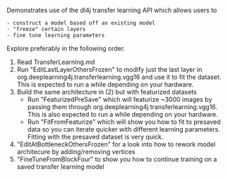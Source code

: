 Demonstrates use of the dl4j transfer learning API which allows users to 

	- construct a model based off an existing model
	- "freeze" certain layers
	- fine tune learning parameters

Explore preferably in the following order.
 1. Read TransferLearning.md
 2. Run "EditLastLayerOthersFrozen" to modify just the last layer in org.deeplearning4j.transferlearning.vgg16 and use it to fit the dataset. This is expected to run a while depending on your hardware.
 3. Build the same architecture in (2) but with featurized datasets
 	* Run "FeaturizedPreSave" which will featurize ~3000 images by passing them through org.deeplearning4j.transferlearning.vgg16. This is also expected to run a while depending on your hardware.
 	* Run "FitFromFeaturize" which will show you how to fit to presaved data so you can iterate quicker with different learning parameters. Fitting with the presaved dataset is very quick.
 4. "EditAtBottleneckOthersFrozen" for a look into how to rework model architecure by adding/removing vertices
 5. "FineTuneFromBlockFour" to show you how to continue training on a saved transfer learning model
